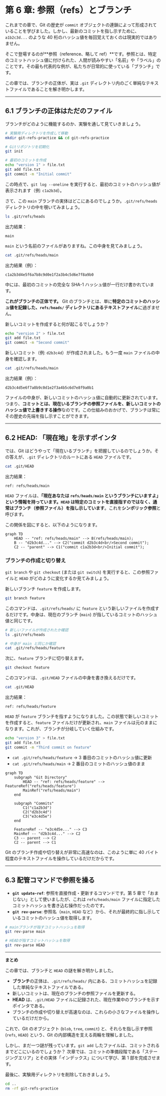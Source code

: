 # 第 6 章: 参照（refs）とブランチ

これまでの章で、Git の歴史が `commit` オブジェクトの連鎖によって形成されていることを学びました。しかし、最新のコミットを指し示すために、`a1b2c3d...` のような 40 桁のハッシュ値を毎回覚えておくのは現実的ではありません。

そこで登場するのが**参照（reference、略して ref）**です。参照とは、特定のコミットハッシュ値に付けられた、人間が読みやすい「名前」や「ラベル」のことです。その最も代表的な例が、私たちが日常的に使っている「ブランチ」です。

この章では、ブランチの正体が、実は `.git` ディレクトリ内のごく単純なテキストファイルであることを解き明かします。

---

## 6.1 ブランチの正体はただのファイル

ブランチがどのように機能するのか、実験を通して見ていきましょう。

```bash
# 実験用ディレクトリを作成して移動
mkdir git-refs-practice && cd git-refs-practice

# Gitリポジトリを初期化
git init

# 最初のコミットを作成
echo "version 1" > file.txt
git add file.txt
git commit -m "Initial commit"
```

この時点で、`git log --oneline` を実行すると、最初のコミットのハッシュ値が表示されます（例: `c1a2b3d`）。

さて、この `main` ブランチの実体はどこにあるのでしょうか。`.git/refs/heads` ディレクトリの中を覗いてみましょう。

```bash
ls .git/refs/heads
```
出力結果：
```
main
```

`main` という名前のファイルがありますね。この中身を見てみましょう。

```bash
cat .git/refs/heads/main
```
出力結果（例）：
```
c1a2b3d4e5f6a7b8c9d0e1f2a3b4c5d6e7f8a9b0
```

中には、最初のコミットの完全な SHA-1 ハッシュ値が一行だけ書かれています。

**これがブランチの正体です。** Git のブランチとは、単に**特定のコミットのハッシュ値を記録した、`refs/heads/` ディレクトリにあるテキストファイル**に過ぎません。

新しいコミットを作成すると何が起こるでしょうか？

```bash
echo "version 2" > file.txt
git add file.txt
git commit -m "Second commit"
```

新しいコミット（例: `d2b3c4d`）が作成されました。もう一度 `main` ファイルの中身を確認します。

```bash
cat .git/refs/heads/main
```
出力結果（例）：
```
d2b3c4d5e6f7a8b9c0d1e2f3a4b5c6d7e8f9a0b1
```

ファイルの中身が、新しいコミットのハッシュ値に自動的に更新されています。つまり、**コミットとは、現在いるブランチの参照ファイルを、新しいコミットのハッシュ値で上書きする操作**なのです。この仕組みのおかげで、ブランチは常にその歴史の先端を指し示すことができます。

---

## 6.2 HEAD: 「現在地」を示すポインタ

では、Git はどうやって「現在いるブランチ」を把握しているのでしょうか。その答えが、`.git` ディレクトリのルートにある `HEAD` ファイルです。

```bash
cat .git/HEAD
```
出力結果：
```
ref: refs/heads/main
```

`HEAD` ファイルは、**「現在あなたは `refs/heads/main` というブランチにいますよ」**という情報を持っています。`HEAD` は特定のコミットを直接指すのではなく、通常は**ブランチ（参照ファイル）を指し示しています**。これを**シンボリック参照**と呼びます。

この関係を図にすると、以下のようになります。

```mermaid
graph TD
    HEAD -- "ref: refs/heads/main" --> B(refs/heads/main);
    B -- "d2b3c4d..." --> C2("commit d2b3c4d<br/>Second commit");
    C2 -- "parent" --> C1("commit c1a2b3d<br/>Initial commit");
```

### ブランチの作成と切り替え

`git branch` や `git checkout` (または `git switch`) を実行すると、この参照ファイルと `HEAD` がどのように変化するか見てみましょう。

新しいブランチ `feature` を作成します。
```bash
git branch feature
```
このコマンドは、`.git/refs/heads/` に `feature` という新しいファイルを作成するだけです。中身は、現在のブランチ (`main`) が指しているコミットのハッシュ値と同じです。

```bash
# 新しいファイルが作成されたか確認
ls .git/refs/heads

# 中身が main と同じか確認
cat .git/refs/heads/feature
```

次に、`feature` ブランチに切り替えます。
```bash
git checkout feature
```
このコマンドは、`.git/HEAD` ファイルの中身を書き換えるだけです。

```bash
cat .git/HEAD
```
出力結果：
```
ref: refs/heads/feature
```

`HEAD` が `feature` ブランチを指すようになりました。この状態で新しいコミットを作成すると、`feature` ファイルだけが更新され、`main` ファイルは元のままになります。これが、ブランチが分岐していく仕組みです。

```bash
echo "version 3" > file.txt
git add file.txt
git commit -m "Third commit on feature"
```
- `cat .git/refs/heads/feature` -> 3 番目のコミットのハッシュ値に更新
- `cat .git/refs/heads/main` -> 2 番目のコミットのハッシュ値のまま

```mermaid
graph TD
    subgraph "Git Directory"
        HEAD -- "ref: refs/heads/feature" --> FeatureRef("refs/heads/feature")
        MainRef("refs/heads/main")
    end

    subgraph "Commits"
        C1("c1a2b3d")
        C2("d2b3c4d")
        C3("e3c4d5e")
    end

    FeatureRef -- "e3c4d5e..." --> C3
    MainRef -- "d2b3c4d..." --> C2
    C3 -- parent --> C2
    C2 -- parent --> C1
```
Git のブランチ作成や切り替えが非常に高速なのは、このように単に 40 バイト程度のテキストファイルを操作しているだけだからです。

---
## 6.3 配管コマンドで参照を操る

-   **`git update-ref`**: 参照を直接作成・更新するコマンドです。第 5 章で「おまじない」として使いましたが、これは `refs/heads/main` ファイルに指定したコミットハッシュを書き込む操作だったのです。
-   **`git rev-parse`**: 参照名（`main`, `HEAD` など）から、それが最終的に指し示しているコミットのハッシュ値を取得します。

```bash
# mainブランチが指すコミットハッシュを取得
git rev-parse main

# HEADが指すコミットハッシュを取得
git rev-parse HEAD
```

---
**まとめ**

この章では、ブランチと `HEAD` の謎を解き明かしました。

-   **ブランチ**の正体は、`.git/refs/heads/` 内にある、コミットハッシュを記録した単純なテキストファイルである。
-   新しいコミットは、現在のブランチの参照ファイルを更新する。
-   **HEAD** は、`.git/HEAD` ファイルに記録された、現在作業中のブランチを示すポインタである。
-   ブランチの作成や切り替えが高速なのは、これらの小さなファイルを操作しているだけだから。

これで、Git のオブジェクト (`blob`, `tree`, `commit`) と、それらを指し示す参照 (`refs`, `HEAD`) という、Git の内部構造を支える両輪を理解しました。

しかし、まだ一つ謎が残っています。`git add` したファイルは、コミットされるまでどこにいるのでしょうか？ 次章では、コミットの準備段階である「ステージングエリア」とその実体「インデックス」について学び、第 1 部を完成させます。

最後に、実験用ディレクトリを削除しておきましょう。
```bash
cd ..
rm -rf git-refs-practice
```

